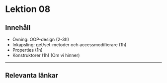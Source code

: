 # Lektion 08

## Innehåll

* Övning: OOP-design (2-3h)
* Inkapsling: get/set-metoder och accessmodifierare (1h)
* Properties (1h)
* Konstruktorer (1h) (Om vi hinner)

---

## Relevanta länkar
